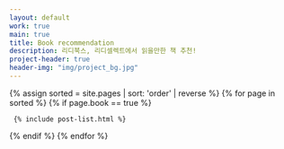 ```yaml
---
layout: default
work: true
main: true
title: Book recommendation
description: 리디북스, 리디셀렉트에서 읽을만한 책 추천!
project-header: true
header-img: "img/project_bg.jpg"
---
```


<div class="catalogue" style="max-width:750px;margin:0 auto;">
{% assign sorted = site.pages | sort: 'order' | reverse %}
{% for page in sorted %}
{% if page.book == true %}

     {% include post-list.html %}

{% endif %}
{% endfor %}
</div>
